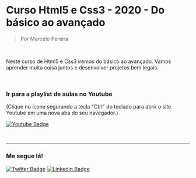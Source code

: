 # Curso Html5 e Css3 - 2020 - Do básico ao avançado
> Por Marcelo Pereira

<br>

Neste curso de Html5 e Css3 iremos do básico ao avançado. Vamos aprender muita coisa juntos e desenvolver projetos bem legais.

<br>

### Ir para a playlist de aulas no Youtube
(Clique no ícone segurando a tecla "Ctrl" do teclado para abrir o site Youtube em uma nova aba do seu navegador.)

[![Youtube Badge](https://img.shields.io/badge/-Youtube-FF0000?style=flat-square&labelColor=FF0000&logo=youtube&logoColor=white&link=https://www.youtube.com/watch?v=BVcAuv6AHfY&list=PLkJ_av-2S2p97ejPxUYHbaLfX-XMfZ1F3)](https://www.youtube.com/watch?v=BVcAuv6AHfY&list=PLkJ_av-2S2p97ejPxUYHbaLfX-XMfZ1F3)

<br><hr>

### Me segue lá!
[![Twitter Badge](https://img.shields.io/badge/-Twitter-1ca0f1?style=flat-square&labelColor=1ca0f1&logo=twitter&logoColor=white&link=https://twitter.com/marcelopoars)](https://twitter.com/marcelopoars)
[![Linkedin Badge](https://img.shields.io/badge/-LinkedIn-blue?style=flat-square&logo=Linkedin&logoColor=white&link=https://www.linkedin.com/in/marcelopoars)](https://www.linkedin.com/in/marcelopoars)